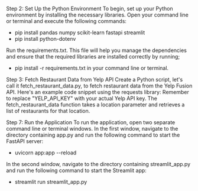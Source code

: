 Step 2: Set Up the Python Environment
To begin, set up your Python environment by installing the necessary libraries. Open your command line or terminal and execute the following commands:

- pip install pandas numpy scikit-learn fastapi streamlit
- pip install python-dotenv

Run the requirements.txt. 
This file will help you manage the dependencies and ensure that the required libraries are installed correctly by running;
- pip install -r requirements.txt in your command line or terminal.

Step 3: Fetch Restaurant Data from Yelp API
Create a Python script, let's call it fetch_restaurant_data.py, to fetch restaurant data from the Yelp Fusion API. Here's an example code snippet using the requests library:
Remember to replace "YELP_API_KEY" with your actual Yelp API key. The fetch_restaurant_data function takes a location parameter and retrieves a list of restaurants for that location.


Step 7: Run the Application
To run the application, open two separate command line or terminal windows. 
In the first window, navigate to the directory containing app.py and run the following command to start the FastAPI server:

- uvicorn app:app --reload


In the second window, navigate to the directory containing streamlit_app.py and run the following command to start the Streamlit app:

- streamlit run streamlit_app.py

